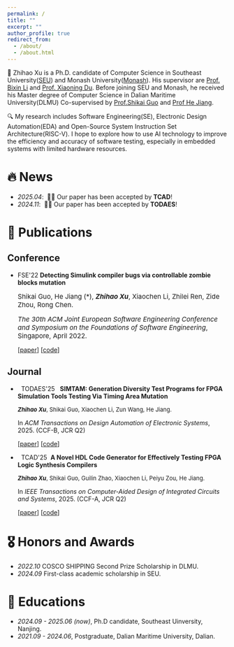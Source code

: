 ```yaml
---
permalink: /
title: ""
excerpt: ""
author_profile: true
redirect_from: 
  - /about/
  - /about.html
---
```



<span class='anchor' id='about-me'></span>

📖 Zhihao Xu is a Ph.D. candidate of Computer Science in Southeast University(<a href='https://www.seu.edu.cn/'>SEU</a>) and Monash University(<a href='https://www.monash.edu/'>Monash</a>). His supervisor are <a href='https://cs.seu.edu.cn/bxli/main.htm'>Prof. Bixin Li</a> and <a href='https://xiaoningdu.github.io/'>Prof. Xiaoning Du</a>. Before joining SEU and Monash, he received his Master degree of Computer Science in Dalian Maritime University(DLMU) Co-supervised by <a href='https://scholar.google.com/citations?user=8P9xfewAAAAJ&hl=en'>Prof.Shikai Guo</a> and <a href='https://faculty.dlut.edu.cn/jianghe/zh_CN/index.htm'>Prof He Jiang</a>.

🔍 My research includes Software Engineering(SE), Electronic Design  Automation(EDA) and Open-Source System Instruction Set Architecture(RISC-V). I hope to explore how to use AI technology to improve the efficiency and accuracy of software testing, especially in embedded systems with limited hardware resources.


# 🔥 News
- *2025.04*: &nbsp;🎉🎉 Our paper has been accepted by **TCAD**!
- *2024.11*: &nbsp;🎉🎉 Our paper has been accepted by **TODAES**!

# 📝 Publications 

## Conference

- <span class="badge">FSE'22</span> **Detecting Simulink compiler bugs via controllable zombie blocks mutation**

  <span style="font-size:15px;"> Shikai Guo, He Jiang (*), <strong><em>Zhihao Xu</em></strong>, Xiaochen Li, Zhilei Ren, Zide Zhou, Rong Chen.</span>

  <span style="font-size:15px;"> *The 30th ACM Joint European Software Engineering Conference and Symposium on the Foundations of Software Engineering*, Singapore, April 2022. </span>

  [[paper](https://dl.acm.org/doi/abs/10.1145/3540250.3549159)]
  [[code](https://github.com/cemery123/COMBAT)]

## Journal

- &nbsp; <span class="badge">TODAES'25</span> &nbsp; **SIMTAM: Generation Diversity Test Programs for FPGA Simulation Tools Testing Via Timing Area Mutation**

  <span style="font-size:13px;"> <strong><em>Zhihao Xu</em></strong>, Shikai Guo, Xiaochen Li, Zun Wang, He Jiang.</span>

  <span style="font-size:14px;"> In *ACM Transactions on Design Automation of Electronic Systems*, 2025. (CCF-B, JCR Q2)</span>

  [[paper](https://dl.acm.org/doi/10.1145/3705730)]
  [[code](https://github.com/cemery123/SIMTAM)]

- &nbsp; <span class="badge">TCAD'25</span> &nbsp;**A Novel HDL Code Generator for Effectively Testing FPGA Logic Synthesis Compilers**

  <span style="font-size:13px;"> <strong><em>Zhihao Xu</em></strong>, Shikai Guo, Guilin Zhao, Xiaochen Li, Peiyu Zou, He Jiang.</span>

  <span style="font-size:14px;"> In *IEEE Transactions on Computer-Aided Design of Integrated Circuits and Systems*, 2025. (CCF-A, JCR Q2)</span>

  [[paper](https://arxiv.org/abs/2407.12037)]
  [[code](https://github.com/cemery123/legohdl)]


# 🎖 Honors and Awards
- *2022.10* COSCO SHIPPING Second Prize Scholarship in DLMU. 
- *2024.09* First-class academic scholarship in SEU. 

# 📖 Educations
- *2024.09 - 2025.06 (now)*, Ph.D candidate, Southeast Uinversity, Nanjing. 
- *2021.09 - 2024.06*, Postgraduate, Dalian Maritime University, Dalian. 
